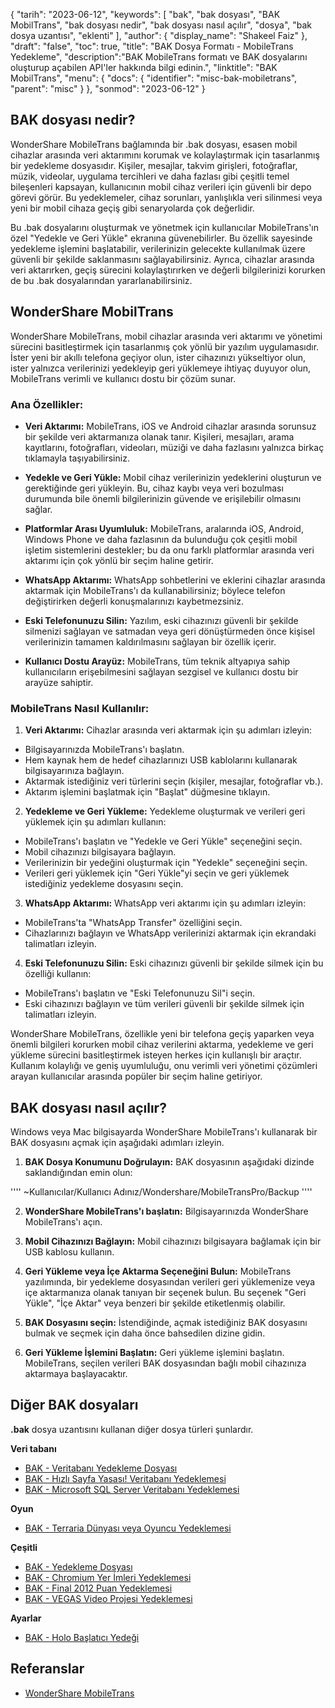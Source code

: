 {
"tarih": "2023-06-12",
  "keywords": [
"bak",
"bak dosyası",
"BAK MobilTrans",
"bak dosyası nedir",
"bak dosyası nasıl açılır",
"dosya",
"bak dosya uzantısı",
"eklenti"
],
  "author": {
"display_name": "Shakeel Faiz"
},
"draft": "false",
"toc": true,
"title": "BAK Dosya Formatı - MobileTrans Yedekleme",
  "description":"BAK MobileTrans formatı ve BAK dosyalarını oluşturup açabilen API'ler hakkında bilgi edinin.",
"linktitle": "BAK MobilTrans",
  "menu": {
    "docs": {
      "identifier": "misc-bak-mobiletrans",
      "parent": "misc"
}
},
"sonmod": "2023-06-12"
}

## BAK dosyası nedir?

WonderShare MobileTrans bağlamında bir .bak dosyası, esasen mobil cihazlar arasında veri aktarımını korumak ve kolaylaştırmak için tasarlanmış bir yedekleme dosyasıdır. Kişiler, mesajlar, takvim girişleri, fotoğraflar, müzik, videolar, uygulama tercihleri ve daha fazlası gibi çeşitli temel bileşenleri kapsayan, kullanıcının mobil cihaz verileri için güvenli bir depo görevi görür. Bu yedeklemeler, cihaz sorunları, yanlışlıkla veri silinmesi veya yeni bir mobil cihaza geçiş gibi senaryolarda çok değerlidir.

Bu .bak dosyalarını oluşturmak ve yönetmek için kullanıcılar MobileTrans'ın özel "Yedekle ve Geri Yükle" ekranına güvenebilirler. Bu özellik sayesinde yedekleme işlemini başlatabilir, verilerinizin gelecekte kullanılmak üzere güvenli bir şekilde saklanmasını sağlayabilirsiniz. Ayrıca, cihazlar arasında veri aktarırken, geçiş sürecini kolaylaştırırken ve değerli bilgilerinizi korurken de bu .bak dosyalarından yararlanabilirsiniz.

## WonderShare MobilTrans

WonderShare MobileTrans, mobil cihazlar arasında veri aktarımı ve yönetimi sürecini basitleştirmek için tasarlanmış çok yönlü bir yazılım uygulamasıdır. İster yeni bir akıllı telefona geçiyor olun, ister cihazınızı yükseltiyor olun, ister yalnızca verilerinizi yedekleyip geri yüklemeye ihtiyaç duyuyor olun, MobileTrans verimli ve kullanıcı dostu bir çözüm sunar.

### Ana Özellikler:

- **Veri Aktarımı:** MobileTrans, iOS ve Android cihazlar arasında sorunsuz bir şekilde veri aktarmanıza olanak tanır. Kişileri, mesajları, arama kayıtlarını, fotoğrafları, videoları, müziği ve daha fazlasını yalnızca birkaç tıklamayla taşıyabilirsiniz.

- **Yedekle ve Geri Yükle:** Mobil cihaz verilerinizin yedeklerini oluşturun ve gerektiğinde geri yükleyin. Bu, cihaz kaybı veya veri bozulması durumunda bile önemli bilgilerinizin güvende ve erişilebilir olmasını sağlar.

- **Platformlar Arası Uyumluluk:** MobileTrans, aralarında iOS, Android, Windows Phone ve daha fazlasının da bulunduğu çok çeşitli mobil işletim sistemlerini destekler; bu da onu farklı platformlar arasında veri aktarımı için çok yönlü bir seçim haline getirir.

- **WhatsApp Aktarımı:** WhatsApp sohbetlerini ve eklerini cihazlar arasında aktarmak için MobileTrans'ı da kullanabilirsiniz; böylece telefon değiştirirken değerli konuşmalarınızı kaybetmezsiniz.

- **Eski Telefonunuzu Silin:** Yazılım, eski cihazınızı güvenli bir şekilde silmenizi sağlayan ve satmadan veya geri dönüştürmeden önce kişisel verilerinizin tamamen kaldırılmasını sağlayan bir özellik içerir.

- **Kullanıcı Dostu Arayüz:** MobileTrans, tüm teknik altyapıya sahip kullanıcıların erişebilmesini sağlayan sezgisel ve kullanıcı dostu bir arayüze sahiptir.

### MobileTrans Nasıl Kullanılır:

1. **Veri Aktarımı:** Cihazlar arasında veri aktarmak için şu adımları izleyin:
- Bilgisayarınızda MobileTrans'ı başlatın.
- Hem kaynak hem de hedef cihazlarınızı USB kablolarını kullanarak bilgisayarınıza bağlayın.
- Aktarmak istediğiniz veri türlerini seçin (kişiler, mesajlar, fotoğraflar vb.).
- Aktarım işlemini başlatmak için "Başlat" düğmesine tıklayın.

2. **Yedekleme ve Geri Yükleme:** Yedekleme oluşturmak ve verileri geri yüklemek için şu adımları kullanın:
- MobileTrans'ı başlatın ve "Yedekle ve Geri Yükle" seçeneğini seçin.
- Mobil cihazınızı bilgisayara bağlayın.
- Verilerinizin bir yedeğini oluşturmak için "Yedekle" seçeneğini seçin.
- Verileri geri yüklemek için "Geri Yükle"yi seçin ve geri yüklemek istediğiniz yedekleme dosyasını seçin.

3. **WhatsApp Aktarımı:** WhatsApp veri aktarımı için şu adımları izleyin:
- MobileTrans'ta "WhatsApp Transfer" özelliğini seçin.
- Cihazlarınızı bağlayın ve WhatsApp verilerinizi aktarmak için ekrandaki talimatları izleyin.

4. **Eski Telefonunuzu Silin:** Eski cihazınızı güvenli bir şekilde silmek için bu özelliği kullanın:
- MobileTrans'ı başlatın ve "Eski Telefonunuzu Sil"i seçin.
- Eski cihazınızı bağlayın ve tüm verileri güvenli bir şekilde silmek için talimatları izleyin.

WonderShare MobileTrans, özellikle yeni bir telefona geçiş yaparken veya önemli bilgileri korurken mobil cihaz verilerini aktarma, yedekleme ve geri yükleme sürecini basitleştirmek isteyen herkes için kullanışlı bir araçtır. Kullanım kolaylığı ve geniş uyumluluğu, onu verimli veri yönetimi çözümleri arayan kullanıcılar arasında popüler bir seçim haline getiriyor.

## BAK dosyası nasıl açılır?

Windows veya Mac bilgisayarda WonderShare MobileTrans'ı kullanarak bir BAK dosyasını açmak için aşağıdaki adımları izleyin.

1. **BAK Dosya Konumunu Doğrulayın:** BAK dosyasının aşağıdaki dizinde saklandığından emin olun:

''''
~Kullanıcılar/Kullanıcı Adınız/Wondershare/MobileTransPro/Backup
''''

2. **WonderShare MobileTrans'ı başlatın:** Bilgisayarınızda WonderShare MobileTrans'ı açın.

3. **Mobil Cihazınızı Bağlayın:** Mobil cihazınızı bilgisayara bağlamak için bir USB kablosu kullanın.

4. **Geri Yükleme veya İçe Aktarma Seçeneğini Bulun:** MobileTrans yazılımında, bir yedekleme dosyasından verileri geri yüklemenize veya içe aktarmanıza olanak tanıyan bir seçenek bulun. Bu seçenek "Geri Yükle", "İçe Aktar" veya benzeri bir şekilde etiketlenmiş olabilir.

5. **BAK Dosyasını seçin:** İstendiğinde, açmak istediğiniz BAK dosyasını bulmak ve seçmek için daha önce bahsedilen dizine gidin.

6. **Geri Yükleme İşlemini Başlatın:** Geri yükleme işlemini başlatın. MobileTrans, seçilen verileri BAK dosyasından bağlı mobil cihazınıza aktarmaya başlayacaktır.

## Diğer BAK dosyaları

**.bak** dosya uzantısını kullanan diğer dosya türleri şunlardır.

**Veri tabanı**
- [BAK - Veritabanı Yedekleme Dosyası](/tr/database/bak/)
- [BAK - Hızlı Sayfa Yasası! Veritabanı Yedeklemesi](/tr/database/bak-act/)
- [BAK - Microsoft SQL Server Veritabanı Yedeklemesi](/tr/database/bak-sqlserver/)

**Oyun**
- [BAK - Terraria Dünyası veya Oyuncu Yedeklemesi](/tr/game/bak-terraria/)

**Çeşitli**
- [BAK - Yedekleme Dosyası](/tr/misc/bak-backup/)
- [BAK - Chromium Yer İmleri Yedeklemesi](/tr/misc/bak-chromium/)
- [BAK - Final 2012 Puan Yedeklemesi](/tr/misc/bak-finale/)
- [BAK - VEGAS Video Projesi Yedeklemesi](/tr/misc/bak-vegas/)

**Ayarlar**
- [BAK - Holo Başlatıcı Yedeği](/tr/settings/bak-holo/)

## Referanslar
* [WonderShare MobileTrans](https://mobiletrans.wondershare.com/)
